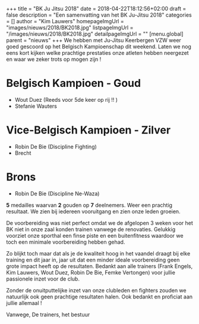 +++
title = "BK Ju Jitsu 2018"
date = 2018-04-22T18:12:56+02:00
draft = false
description = "Een samenvatting van het BK Ju-Jitsu 2018"
categories = []
author = "Kim Lauwers"
homepageImgUrl = "images/nieuws/2018/BK2018.jpg"
listpageImgUrl = "/images/nieuws/2018/BK2018.jpg"
detailpageImgUrl = ""
[menu.global]
    parent = "nieuws"
+++
We hebben met Ju-Jitsu Keerbergen VZW weer goed gescoord op het Belgisch Kampioenschap dit weekend. 
Laten we nog eens kort kijken welke prachtige prestaties onze atleten hebben neergezet en waar we zeker trots op mogen zijn !

# Belgisch Kampioen - Goud
* Wout Duez (Reeds voor 5de keer op rij !! )
* Stefanie Wauters

# Vice-Belgisch Kampioen - Zilver
* Robin De Bie (Discipline Fighting)
* Brecht 

# Brons
* Robin De Bie (Discipline Ne-Waza)

**5** medailles waarvan **2** gouden op **7** deelnemers. Weer een prachtig resultaat. We zien bij iedereen vooruitgang en zien onze leden groeien.

De voorbereiding was niet perfect omdat we de afgelopen 3 weken voor het BK niet in onze zaal konden trainen vanwege de renovaties. Gelukkig voorziet onze sporthal een finse piste en een buitenfitness waardoor we toch een minimale voorbereiding hebben gehad.

Zo blijkt toch maar dat als je de kwaliteit hoog in het vaandel draagt bij elke training en dit jaar in, jaar uit dat een minder ideale voorbereiding geen grote impact heeft op de resultaten. Bedankt aan alle trainers (Frank Engels, Kim Lauwers, Wout Duez, Robin De Bie, Femke Vertongen) voor jullie passionele inzet voor de club.

Zonder de onuitputtelijke inzet van onze clubleden en fighters zouden we natuurlijk ook geen prachtige resultaten halen. Ook bedankt en proficiat aan jullie allemaal !

Vanwege,
De trainers, het bestuur